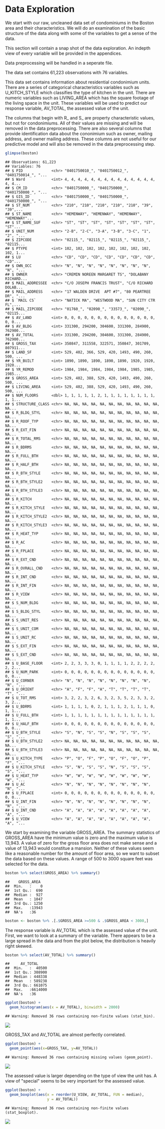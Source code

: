 
Data Exploration
================

We start with our raw, uncleaned data set of condominiums in the Boston area and their characteristics. We will do an examination of the basic structure of the data along with some of the variables to get a sense of the data.

This section will contain a snap shot of the data exploration. An indepth view of every variable will be provided in the appendices.

Data preprocessing will be handled in a seperate file.

The data set contains 61,223 observations with 76 variables.

This data set contains information about residential condonimium units. There are a series of categorical characteristics variables such as U\_KITCH\_STYLE which classifies the type of kitchen in the unit. There are numeric variables such as LIVING\_AREA which has the square footage of the living space in the unit. These variables will be used to predict our response variable, AV\_TOTAL, the assessed value of the unit.

The columns that begin with R\_ and S\_ are property characteristic values, but not for condonimiums. All of their values are missing and will be removed in the data preprocessing. There are also several columns that provide identification data about the cononimium such as owner, mailing address, and owner mailing address. These columns are not useful for our predictive model and will also be removed in the data preprocessing step.

``` r
glimpse(boston)
```

    ## Observations: 61,223
    ## Variables: 76
    ## $ PID             <chr> "0401750010_", "0401750012_", "0401750014_", "...
    ## $ Ward            <int> 4, 4, 4, 4, 4, 4, 4, 4, 4, 4, 4, 4, 4, 4, 4, 4...
    ## $ CM_ID           <chr> "0401750000_", "0401750000_", "0401750000_", "...
    ## $ GIS_ID          <chr> "0401750000_", "0401750000_", "0401750000_", "...
    ## $ ST_NUM          <chr> "210", "210", "210", "210", "210", "39", "39",...
    ## $ ST_NAME         <chr> "HEMENWAY", "HEMENWAY", "HEMENWAY", "HEMENWAY"...
    ## $ ST_NAME_SUF     <chr> "ST", "ST", "ST", "ST", "ST", "ST", "ST", "ST"...
    ## $ UNIT_NUM        <chr> "2-B", "2-C", "3-A", "3-B", "3-C", "1", "2", "...
    ## $ ZIPCODE         <chr> "02115_", "02115_", "02115_", "02115_", "02115...
    ## $ PTYPE           <int> 102, 102, 102, 102, 102, 102, 102, 102, 102, 1...
    ## $ LU              <chr> "CD", "CD", "CD", "CD", "CD", "CD", "CD", "CD"...
    ## $ OWN_OCC         <chr> "N", "N", "N", "N", "N", "N", "N", "N", "N", "...
    ## $ OWNER           <chr> "CREMIN NOREEN MARGARET TS", "DOLABANY RICHARD...
    ## $ MAIL_ADDRESSEE  <chr> "C/O JOSEPH FRANCIS TRUST", "C/O RICHARD DOLAB...
    ## $ MAIL_ADDRESS    <chr> "17 WALDEN DRIVE  APT #7", "80 PEARTREE DR", "...
    ## $ `MAIL CS`       <chr> "NATICK MA", "WESTWOOD MA", "SUN CITY CTR FL",...
    ## $ MAIL_ZIPCODE    <chr> "01760_", "02090_", "33573_", "02090_", "02115...
    ## $ AV_LAND         <int> 0, 0, 0, 0, 0, 0, 0, 0, 0, 0, 0, 0, 0, 0, 0, 0...
    ## $ AV_BLDG         <int> 331300, 294200, 304600, 331300, 284900, 762900...
    ## $ AV_TOTAL        <int> 331300, 294200, 304600, 331300, 284900, 762900...
    ## $ GROSS_TAX       <int> 350847, 311558, 322571, 350847, 301709, 807911...
    ## $ LAND_SF         <int> 529, 402, 366, 529, 420, 1493, 490, 260, 500, ...
    ## $ YR_BUILT        <int> 1890, 1890, 1890, 1890, 1890, 1920, 1920, 1920...
    ## $ YR_REMOD        <int> 1984, 1984, 1984, 1984, 1984, 1985, 1985, 1985...
    ## $ GROSS_AREA      <int> 529, 402, 388, 529, 420, 1493, 490, 260, 500, ...
    ## $ LIVING_AREA     <int> 529, 402, 388, 529, 420, 1493, 490, 260, 500, ...
    ## $ NUM_FLOORS      <dbl> 1, 1, 1, 1, 1, 2, 1, 1, 1, 1, 1, 1, 1, 1, 1, 1...
    ## $ STRUCTURE_CLASS <chr> NA, NA, NA, NA, NA, NA, NA, NA, NA, NA, NA, NA...
    ## $ R_BLDG_STYL     <chr> NA, NA, NA, NA, NA, NA, NA, NA, NA, NA, NA, NA...
    ## $ R_ROOF_TYP      <chr> NA, NA, NA, NA, NA, NA, NA, NA, NA, NA, NA, NA...
    ## $ R_EXT_FIN       <chr> NA, NA, NA, NA, NA, NA, NA, NA, NA, NA, NA, NA...
    ## $ R_TOTAL_RMS     <chr> NA, NA, NA, NA, NA, NA, NA, NA, NA, NA, NA, NA...
    ## $ R_BDRMS         <chr> NA, NA, NA, NA, NA, NA, NA, NA, NA, NA, NA, NA...
    ## $ R_FULL_BTH      <chr> NA, NA, NA, NA, NA, NA, NA, NA, NA, NA, NA, NA...
    ## $ R_HALF_BTH      <chr> NA, NA, NA, NA, NA, NA, NA, NA, NA, NA, NA, NA...
    ## $ R_BTH_STYLE     <chr> NA, NA, NA, NA, NA, NA, NA, NA, NA, NA, NA, NA...
    ## $ R_BTH_STYLE2    <chr> NA, NA, NA, NA, NA, NA, NA, NA, NA, NA, NA, NA...
    ## $ R_BTH_STYLE3    <chr> NA, NA, NA, NA, NA, NA, NA, NA, NA, NA, NA, NA...
    ## $ R_KITCH         <chr> NA, NA, NA, NA, NA, NA, NA, NA, NA, NA, NA, NA...
    ## $ R_KITCH_STYLE   <chr> NA, NA, NA, NA, NA, NA, NA, NA, NA, NA, NA, NA...
    ## $ R_KITCH_STYLE2  <chr> NA, NA, NA, NA, NA, NA, NA, NA, NA, NA, NA, NA...
    ## $ R_KITCH_STYLE3  <chr> NA, NA, NA, NA, NA, NA, NA, NA, NA, NA, NA, NA...
    ## $ R_HEAT_TYP      <chr> NA, NA, NA, NA, NA, NA, NA, NA, NA, NA, NA, NA...
    ## $ R_AC            <chr> NA, NA, NA, NA, NA, NA, NA, NA, NA, NA, NA, NA...
    ## $ R_FPLACE        <chr> NA, NA, NA, NA, NA, NA, NA, NA, NA, NA, NA, NA...
    ## $ R_EXT_CND       <chr> NA, NA, NA, NA, NA, NA, NA, NA, NA, NA, NA, NA...
    ## $ R_OVRALL_CND    <chr> NA, NA, NA, NA, NA, NA, NA, NA, NA, NA, NA, NA...
    ## $ R_INT_CND       <chr> NA, NA, NA, NA, NA, NA, NA, NA, NA, NA, NA, NA...
    ## $ R_INT_FIN       <chr> NA, NA, NA, NA, NA, NA, NA, NA, NA, NA, NA, NA...
    ## $ R_VIEW          <chr> NA, NA, NA, NA, NA, NA, NA, NA, NA, NA, NA, NA...
    ## $ S_NUM_BLDG      <chr> NA, NA, NA, NA, NA, NA, NA, NA, NA, NA, NA, NA...
    ## $ S_BLDG_STYL     <chr> NA, NA, NA, NA, NA, NA, NA, NA, NA, NA, NA, NA...
    ## $ S_UNIT_RES      <chr> NA, NA, NA, NA, NA, NA, NA, NA, NA, NA, NA, NA...
    ## $ S_UNIT_COM      <chr> NA, NA, NA, NA, NA, NA, NA, NA, NA, NA, NA, NA...
    ## $ S_UNIT_RC       <chr> NA, NA, NA, NA, NA, NA, NA, NA, NA, NA, NA, NA...
    ## $ S_EXT_FIN       <chr> NA, NA, NA, NA, NA, NA, NA, NA, NA, NA, NA, NA...
    ## $ S_EXT_CND       <chr> NA, NA, NA, NA, NA, NA, NA, NA, NA, NA, NA, NA...
    ## $ U_BASE_FLOOR    <int> 2, 2, 3, 3, 3, 0, 1, 1, 1, 1, 2, 2, 2, 2, 2, 2...
    ## $ U_NUM_PARK      <int> 0, 0, 0, 0, 0, 0, 0, 0, 0, 0, 0, 0, 0, 0, 0, 0...
    ## $ U_CORNER        <chr> "N", "N", "N", "N", "N", "N", "N", "N", "N", "...
    ## $ U_ORIENT        <chr> "A", "F", "F", "A", "T", "T", "T", "T", "T", "...
    ## $ U_TOT_RMS       <int> 3, 2, 2, 3, 2, 6, 3, 2, 3, 5, 2, 3, 3, 2, 3, 2...
    ## $ U_BDRMS         <int> 1, 1, 1, 1, 0, 2, 1, 1, 1, 2, 1, 1, 1, 0, 1, 1...
    ## $ U_FULL_BTH      <int> 1, 1, 1, 1, 1, 1, 1, 1, 1, 1, 1, 1, 1, 1, 1, 1...
    ## $ U_HALF_BTH      <int> 0, 0, 0, 0, 0, 0, 0, 0, 0, 0, 0, 0, 0, 0, 0, 0...
    ## $ U_BTH_STYLE     <chr> "S", "N", "S", "S", "N", "S", "S", "S", "S", "...
    ## $ U_BTH_STYLE2    <chr> NA, NA, NA, NA, NA, NA, NA, NA, NA, NA, NA, NA...
    ## $ U_BTH_STYLE3    <chr> NA, NA, NA, NA, NA, NA, NA, NA, NA, NA, NA, NA...
    ## $ U_KITCH_TYPE    <chr> "P", "O", "F", "P", "O", "F", "O", "P", "F", "...
    ## $ U_KITCH_STYLE   <chr> "S", "N", "S", "S", "N", "S", "S", "S", "S", "...
    ## $ U_HEAT_TYP      <chr> "W", "W", "W", "W", "W", "W", "W", "W", "W", "...
    ## $ U_AC            <chr> "N", "N", "N", "N", "N", "N", "N", "N", "N", "...
    ## $ U_FPLACE        <int> 0, 0, 0, 0, 0, 0, 0, 0, 0, 0, 0, 0, 0, 0, 0, 0...
    ## $ U_INT_FIN       <chr> "N", "N", "N", "N", "N", "N", "N", "N", "N", "...
    ## $ U_INT_CND       <chr> "A", "A", "A", "A", "A", "A", "A", "A", "A", "...
    ## $ U_VIEW          <chr> "A", "A", "A", "A", "A", "A", "A", "A", "A", "...

We start by examining the variable GROSS\_AREA. The summary statistics of GROSS\_AREA have the minimum value is zero and the maximum value is 13,943. A value of zero for the gross floor area does not make sense and a value of 13,943 would constitue a mansion. Neither of these values seem like a reasonable number for the amount of floor area, so we want to subset the data based on these values. A range of 500 to 3000 square feet was selected for the data.

``` r
boston %>% select(GROSS_AREA) %>% summary()
```

    ##    GROSS_AREA   
    ##  Min.   :    0  
    ##  1st Qu.:  690  
    ##  Median :  927  
    ##  Mean   : 1047  
    ##  3rd Qu.: 1250  
    ##  Max.   :13943  
    ##  NA's   :36

``` r
boston <- boston %>% .[.$GROSS_AREA >=500 & .$GROSS_AREA < 3000,]
```

The response variable is AV\_TOTAL which is the assessed value of the unit. First, we want to look at a summary of the variable. There appears to be a large spread in the data and from the plot below, the distribution is heavily right skewed.

``` r
boston %>% select(AV_TOTAL) %>% summary()
```

    ##     AV_TOTAL      
    ##  Min.   :  40500  
    ##  1st Qu.: 308900  
    ##  Median : 448338  
    ##  Mean   : 589238  
    ##  3rd Qu.: 661075  
    ##  Max.   :6614000  
    ##  NA's   :36

``` r
ggplot(boston) +
  geom_histogram(aes(x = AV_TOTAL), binwidth = 2000)
```

    ## Warning: Removed 36 rows containing non-finite values (stat_bin).

![](Section1_Data_Exploration_files/figure-markdown_github/unnamed-chunk-5-1.png)

GROSS\_TAX and AV\_TOTAL are almost perfectly correlated.

``` r
ggplot(boston) +
  geom_point(aes(x=GROSS_TAX, y=AV_TOTAL))
```

    ## Warning: Removed 36 rows containing missing values (geom_point).

![](Section1_Data_Exploration_files/figure-markdown_github/unnamed-chunk-6-1.png)

The assessed value is larger depending on the type of view the unit has. A view of "special" seems to be very important for the assessed value.

``` r
ggplot(boston) + 
  geom_boxplot(aes(x = reorder(U_VIEW, AV_TOTAL, FUN = median), 
                   y = AV_TOTAL))
```

    ## Warning: Removed 36 rows containing non-finite values (stat_boxplot).

![](Section1_Data_Exploration_files/figure-markdown_github/unnamed-chunk-7-1.png)
